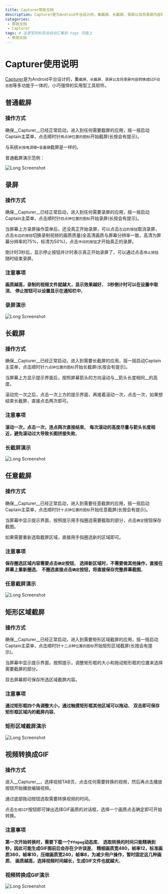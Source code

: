 ```yaml
---
title: Capturer帮助文档
description: Capturer是为Android平台设计的，集截屏、长截屏、录屏以及将录屏内容转换成GIF动态图等多功能于一体的，小巧强悍的实用型工具软件。
categories:
 - 帮助文档
 - Capturer
tags: # 这里写的标签会自动汇集到 tags 页面上
 - 帮助文档
---
```


# Capturer使用说明

[Capturer](http://fir.im/capturer)是为Android平台设计的，集`截屏、长截屏、录屏以及将录屏内容转换成GIF动态图`等多功能于一体的，小巧强悍的实用型工具软件。


## 普通截屏

### 操作方式
  确保__Capturer__已经正常启动，进入到任何需要截屏的应用，摇一摇启动Captain主菜单，点击顺时针`两点钟位置的图标`开始截屏(长按会有提示)。

  与系统`长按电源键+音量键`截屏是一样的。

  普通截屏演示范例：

![Long Screenshot](https://raw.githubusercontent.com/way1989/Captain/master/help/normal_screenshot.gif)



##  录屏

### 操作方式
  确保__Capturer__已经正常启动，进入到任何需要录屏的应用，摇一摇启动Captain主菜单，点击顺时针`四点钟位置的图标`开始录屏(长按会有提示)。

  当屏幕上方录屏操作菜单后，还没真正开始录屏，可以点击`左边的按钮`取消录屏，点击`右边的按钮`切换录制视频的画质质量(全高清画质与屏幕分辨率一致，高清为屏幕分辨率的75%，标清为50%)，点击`中间的按钮`才开始真正的录屏。

  倒计时3秒后，显示停止按钮并计时表示真正开始录屏了，可以通过点击`停止按钮`随时结束录屏。

### 注意事项
   __画质越高，录制的视频文件就越大，显示效果越好__。
   __3秒倒计时可以在设置中取消__。
   __停止按钮可以设置显示在通知栏中__。

### 录屏演示

![Long Screenshot](https://raw.githubusercontent.com/way1989/Captain/master/help/screen_record.gif)


## 长截屏

### 操作方式
  确保__Capturer__已经正常启动，进入到需要长截屏的应用，摇一摇启动Captain主菜单，点击顺时针`六点钟位置的图标`开始长截屏(长按会有提示)。

  当屏幕上方显示提示界面后，按照屏幕箭头的方向滚动与__箭头长度相同__的高度。

  滚动完一次之后，点击一次上方的提示界面，再接着滚动一次，点击一次，如果想结束长截屏，直接点击两次即可。

### 注意事项
   __滚动一次，点击一次，连点两次直接结束__。
   __每次滚动的高度尽量与箭头长度相近，避免滚动过大导致长图拼接失败__。

### 长截屏演示

![Long Screenshot](https://raw.githubusercontent.com/way1989/Captain/master/help/long_screenshot.gif)


## 任意截屏

###  操作方式
  确保__Capturer__已经正常启动，进入到需要任意截屏的应用，摇一摇启动Captain主菜单，点击顺时针`十点钟位置的图标`开始任意截屏(长按会有提示)。

  当屏幕中显示提示界面，按照提示用手指圈选需要截取的部分，点击`确定`按钮保存截图。

  如果需要重新选取截屏区域，直接用手指圈选新的区域即可。

###  注意事项
   __保存圈选区域内容需要点击`确定`按钮__。
   __选择新区域时，不需要做其他操作，直接在屏幕上重新圈选__。
   __不圈选直接点击`确定`按钮，将直接保存完整屏幕截图__。


### 任意截屏演示

![Long Screenshot](https://raw.githubusercontent.com/way1989/Captain/master/help/free_screenshot.gif)


## 矩形区域截屏

### 操作方式
  确保__Capturer__已经正常启动，进入到需要矩形区域截屏的应用，摇一摇启动Captain主菜单，点击顺时针`十二点种位置的图标`开始矩形区域截屏(长按会有提示)。

  当屏幕中显示提示界面，按照提示，调整矩形框的大小和拖动矩形框的位置来选择需要截屏的部分。

  双击屏幕即可保存所选区域截屏内容。

### 注意事项
   __通过矩形框四个角调整大小，通过触摸矩形框其他区域可以拖动__。
   __双击即可保存矩形框区域内的截屏内容__。


### 矩形区域截屏演示

![Long Screenshot](https://raw.githubusercontent.com/way1989/Captain/master/help/rect_screenshot.gif)


## 视频转换成GIF

### 操作方式
  进入__Capturer__，选择视频TAB页，点击任何需要转换的视频，然后再点击播放按钮开始播放编辑视频。

  通过底部拖动按钮选取需要转换视频的时间。

  点击`生成GIF`按钮即可弹出选择GIF画质的对话框，选择一个画质点击确定即可开始转换。

### 注意事项
   __第一次开始转换时，需要下载一个`FFmpeg`动态库__。
   __选取转换的时间只能精确到秒，因此可能生成GIF图前后会存在少许误差__。
   __精细画质宽480，帧率12，标准画质360，帧率10，压缩画质宽240，帧率8，为减少用户操作，暂时固定这几种画质__。
   __画质越高，选择视频时间越长，生成GIF文件也就越大__。

### 视频转换成GIF演示

![Long Screenshot](https://raw.githubusercontent.com/way1989/Captain/master/help/video_to_gif.gif)
